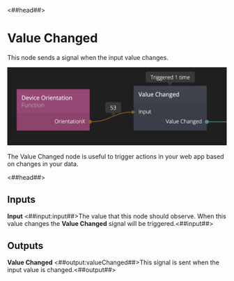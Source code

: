 <##head##>

# Value Changed

This node sends a <span class="ndl-signal">signal</span> when the input value changes.

![](valuechanged_node.png)

The <span class="ndl-node">Value Changed</span> node is useful to trigger actions in your web app based on changes in your data.

<##head##>

<div class = "node-inputs">

## Inputs

**Input**
<##input:input##>The value that this node should observe. When this value changes the **Value Changed** signal will be triggered.<##input##>

</div>

<div class = "node-outputs">

## Outputs

**Value Changed**
<##output:valueChanged##>This signal is sent when the input value is changed.<##output##>

</div>
